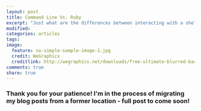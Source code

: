 ```yaml
---
layout: post
title: Command Line Vs. Ruby
excerpt: "Just what are the differences between interacting with a shell and interacting with Ruby? They both happen via the command line..."
modified:
categories: articles
tags:
image:
  feature: so-simple-sample-image-1.jpg
  credit: WeGraphics
  creditlink: http://wegraphics.net/downloads/free-ultimate-blurred-background-pack/
comments: true
share: true
---
```


### Thank you for your patience! I'm in the process of migrating my blog posts from a former location - full post to come soon!

<!-- Video for Newbies: The difference between the command line and Ruby.
If you’re anything like me, when you started you had no idea what the command line was, why it was useful, or how come people kept stealing your computer to interact with the command line, presumably putting things on your computer that you’d need to begin coding. Initially these things are totally opaque to a beginner!! This video explains the difference between command line tools, and tools/commands that are specific to Ruby. The first thing to understand is… Ruby is an interpreted language. This means you can type ‘ruby’ into your shell. What is the shell? -->